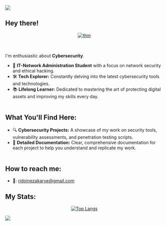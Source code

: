 <!--horizontal divider(gradiant)-->
<img src="https://user-images.githubusercontent.com/73097560/115834477-dbab4500-a447-11eb-908a-139a6edaec5c.gif">

## Hey there!

<div align="center">
  <a href="https://tryhackme.com/p/secusavvy" target="_blank">
    <img src="https://tryhackme-badges.s3.amazonaws.com/secusavvy.png" alt="thm" />
  </a>
</div>
<br>
<br>


I'm enthusiastic about **Cybersecurity**.
- 🔐 **IT-Network Administration Student** with a focus on network security and ethical hacking.
- 🛠️ **Tech Explorer:** Constantly delving into the latest cybersecurity tools and technologies.
- 📚 **Lifelong Learner:** Dedicated to mastering the art of protecting digital assets and improving my skills every day.<br><br>

## What You'll Find Here:

- 🔍 **Cybersecurity Projects:** A showcase of my work on security tools, vulnerability assessments, and penetration testing scripts.
- 📄 **Detailed Documentation:** Clear, comprehensive documentation for each project to help you understand and replicate my work.<br><br>

## How to reach me:
- 📧: ridoinezakarye@gmail.com

## My Stats:

<div align="center">
  

[![Top Langs](https://github-readme-stats.vercel.app/api/top-langs/?username=secusavvy&layout=compact&theme=vision-friendly-dark)](https://github.com/anuraghazra/github-readme-stats)
</div>

<!--horizontal divider(gradiant)-->
<img src="https://user-images.githubusercontent.com/73097560/115834477-dbab4500-a447-11eb-908a-139a6edaec5c.gif">

